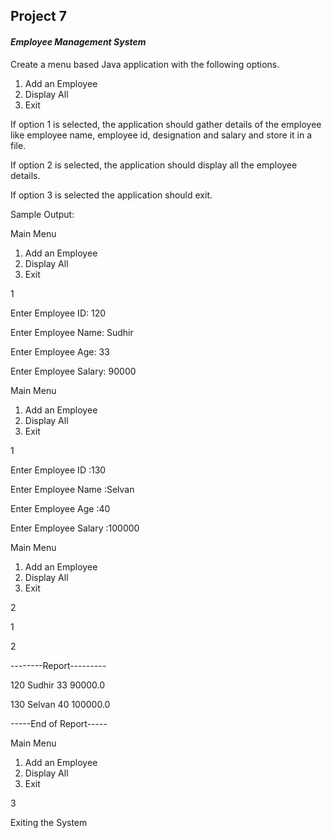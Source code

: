 ## Project 7

#### _Employee Management System_

Create a menu based Java application with the following options.
1. Add an Employee
2. Display All
3. Exit

If option 1 is selected, the application should gather details of the employee like
employee name, employee id, designation and salary and store it in a file.

If option 2 is selected, the application should display all the employee details.

If option 3 is selected the application should exit.

Sample Output:

Main Menu
1. Add an Employee
2. Display All
3. Exit

1

Enter Employee ID: 120

Enter Employee Name: Sudhir

Enter Employee Age: 33

Enter Employee Salary: 90000

Main Menu
1. Add an Employee
2. Display All
3. Exit

1

Enter Employee ID :130

Enter Employee Name :Selvan

Enter Employee Age :40

Enter Employee Salary :100000

Main Menu
1. Add an Employee
2. Display All
3. Exit

2

1

2

--------Report---------

120 Sudhir 33 90000.0

130 Selvan 40 100000.0

-----End of Report-----

Main Menu
1. Add an Employee
2. Display All
3. Exit

3

Exiting the System

